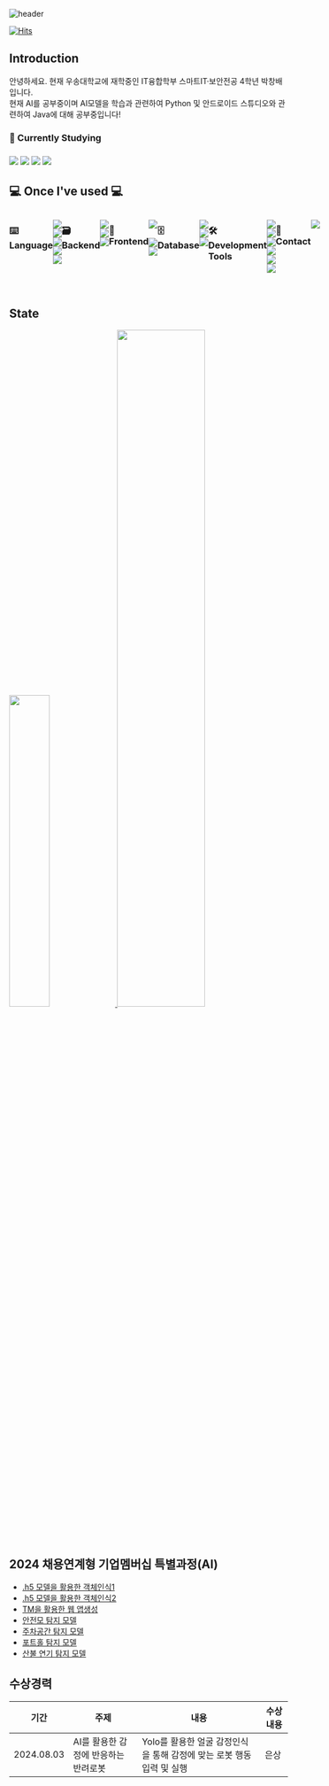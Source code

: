 <div align="left">
  
![header](https://capsule-render.vercel.app/api?type=waving&height=300&color=gradient&text=Hello!%20I'm%20Changbae)

[![Hits](https://hits.seeyoufarm.com/api/count/incr/badge.svg?url=https%3A%2F%2Fgithub.com%2FChangbaePark&count_bg=%233DB1C8&title_bg=%23555555&icon=&icon_color=%23E7E7E7&title=GITHUB&edge_flat=false)](https://hits.seeyoufarm.com)

## Introduction
<p>
  안녕하세요. 현재 우송대학교에 재학중인 IT융합학부 스마트IT·보안전공 4학년 박창배입니다.<br>
  현재 AI를 공부중이며 AI모델을 학습과 관련하여 Python 및 안드로이드 스튜디오와 관련하여 Java에 대해 공부중입니다!<br>
  <h3>📖 Currently Studying<h3>
  <img src="https://img.shields.io/badge/Python-3766AB?style=for-the-badge&logo=Python&logoColor=white"/>
  <img src="https://img.shields.io/badge/Java-007396?style=for-the-badge&logo=coffeescript&logoColor=white"/>
  <img src="https://img.shields.io/badge/Flask-000000?style=for-the-badge&logo=flask&logoColor=white"/>
  <img src="https://img.shields.io/badge/ANS-44A833?style=for-the-badge&logo=androidstudio&logoColor=white">
</p>

    
## 💻 Once I've used 💻
<div style="display:flex; flex-direction:row;">
  <h3>⌨️ Language</h3>
  <p>
    <img src="https://img.shields.io/badge/Python-3766AB?style=for-the-badge&logo=Python&logoColor=white"/>
    <img src="https://img.shields.io/badge/Java-007396?style=for-the-badge&logo=coffeescript&logoColor=white"/>
    <img src="https://img.shields.io/badge/c-20232a.svg?style=for-the-badge&logo=C&logoColor=white"/>
    <img src="https://img.shields.io/badge/csharp-20232a.svg?style=for-the-badge&logo=csharp&logoColor=white"/>
    <img src="https://img.shields.io/badge/c++-20232a.svg?style=for-the-badge&logo=cplusplus&logoColor=white"/>
  </p>
  <h3>🗃️ Backend</h3>
  <p>
    <img src="https://img.shields.io/badge/Python-3776AB?style=for-the-badge&logo=python&logoColor=white">
    <img src="https://img.shields.io/badge/Java-007396?style=for-the-badge&logo=coffeescript&logoColor=white"/>
    <img src="https://img.shields.io/badge/Flask-000000?style=for-the-badge&logo=flask&logoColor=white"/>
  </p>
  <h3>🎥 Frontend</h3>
  <p>
    <img src="https://img.shields.io/badge/HTML5-E34F26?style=for-the-badge&logo=html5&logoColor=white"/></a>&nbsp 
    <img src="https://img.shields.io/badge/Javascript-ffb13b?style=for-the-badge&logo=javascript&logoColor=white"/>
    <img src="https://img.shields.io/badge/CSS3-1572B6?style=for-the-badge&logo=css3&logoColor=white"/></a>&nbsp
  </p>
 <h3>🗄️ Database</h3>
  <p>
   <img src="https://img.shields.io/badge/oracle-F80000?style=for-the-badge&logo=oracle&logoColor=white"> 
   <img src="https://img.shields.io/badge/mysql-4479A1?style=for-the-badge&logo=mysql&logoColor=white">
  <img src="https://img.shields.io/badge/mariadb-003545?style=for-the-badge&logo=mariadb&logoColor=white"> 
  </p>
  <h3>🛠️ Development Tools</h3>
  <p>
    <img src="https://img.shields.io/badge/VS Code-007ACC?style=for-the-badge&logo=visual-studio-code&logoColor=white">
    <img src="https://img.shields.io/badge/Anaconda-44A833?style=for-the-badge&logo=anaconda&logoColor=white">
    <img src="https://img.shields.io/badge/ANS-44A833?style=for-the-badge&logo=androidstudio&logoColor=white">
    <img src="https://img.shields.io/badge/Google Colab-F9AB00?style=for-the-badge&logo=googlecolab&logoColor=white">
    <img src="https://img.shields.io/badge/VS-5C2D91?style=for-the-badge&logo=visual-studio&logoColor=white">
    <img src="https://img.shields.io/badge/Eclipse-2C2255?style=for-the-badge&logo=eclipse-ide&logoColor=white">
  </p>
  <h3>📱 Contact</h3>
  <p>
    <a href="mailto:bluelemon59@naver.com">
      <img src="https://img.shields.io/badge/naver-03C75A?style=for-the-badge&logo=naver&logoColor=white&link=bluelemon59@naver.com"/>
</a>
  </p>
</div><br>

## State
<a href="https://github.com/anuraghazra/github-readme-stats">
    <img src="https://github-readme-stats.vercel.app/api/top-langs/?username=ChangbaePark&layout=donut&show_icons=true&theme=material-palenight&hide_border=true&bg_color=20232a&icon_color=58A6FF&text_color=fff&title_color=58A6FF&count_private=true&exclude_repo=Face-Transfer-Application" width=38% />
</a>    
<a href="https://github.com/anuraghazra/github-readme-stats">
  <img src="https://github-readme-stats.vercel.app/api?username=ChangbaePark&show_icons=true&theme=material-palenight&hide_border=true&bg_color=20232a&icon_color=58A6FF&text_color=fff&title_color=58A6FF&count_private=true" width=56% />
</a>

## 2024 채용연계형 기업멤버십 특별과정(AI)
- [.h5 모델을 활용한 객체인식1](https://github.com/ChangbaePark/Practice_OpenCV1)
- [.h5 모델을 활용한 객체인식2](https://github.com/ChangbaePark/Practice_OpenCV2)
- [TM을 활용한 웹 앱생성](https://github.com/ChangbaePark/WebApp_TM001)
- [안전모 탐지 모델](https://github.com/ChangbaePark/AI_Model/blob/main/hardHat%ED%83%90%EC%A7%80.ipynb)
- [주차공간 탐지 모델](https://github.com/ChangbaePark/AI_Model/blob/main/pkLot%ED%83%90%EC%A7%80.ipynb)
- [포트홀 탐지 모델](https://github.com/ChangbaePark/AI_Model/blob/main/potHole%ED%83%90%EC%A7%80.ipynb)
- [산불 연기 탐지 모델](https://github.com/ChangbaePark/AI_Model/blob/main/wildFire_smoke%ED%83%90%EC%A7%80.ipynb)

## 수상경력
| 기간              | 주제                        | 내용                                                                | 수상 내용            |
|-------------------|----------------------------|---------------------------------------------------------------------|----------------------|
| 2024.08.03 | AI를 활용한 감정에 반응하는 반려로봇 | Yolo를 활용한 얼굴 감정인식을 통해 감정에 맞는 로봇 행동 입력 및 실행    | 은상                 |


